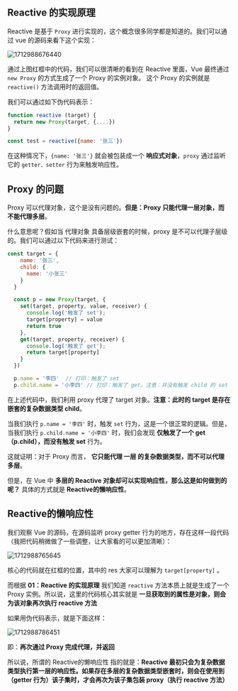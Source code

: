 ## **Reactive 的实现原理**

Reactive 是基于 `Proxy` 进行实现的，这个概念很多同学都是知道的。我们可以通过 vue 的源码来看下这个实现：

![1712988676440](C:\Users\Administrator\AppData\Roaming\Typora\typora-user-images\1712988676440.png)

通过上图红框中的代码，我们可以很清晰的看到在 Reactive 里面，Vue 最终通过 `new Proxy` 的方式生成了一个 Proxy 的实例对象。 这个 Proxy 的实例就是 `reactive()` 方法调用时的返回值。

我们可以通过如下伪代码表示：

```js
function reactive (target) {
  return new Proxy(target, {....})
}

const test = reactive({name: '张三'})
```

在这种情况下，`{name: '张三'}` 就会被包装成一个 **响应式对象**，`proxy` 通过监听它的 `getter、setter` 行为来触发响应性。

## **Proxy 的问题**

Proxy 可以代理对象，这个是没有问题的。**但是：Proxy 只能代理一层对象，而不能代理多层**。

什么意思呢？假如当 代理对象 具备层级嵌套的时候，proxy 是不可以代理子层级的。我们可以通过以下代码来进行测试：

```js
const target = {
    name: '张三',
    child: {
      name: '小张三'
    }
  }

  const p = new Proxy(target, {
    set(target, property, value, receiver) {
      console.log('触发了 set');
      target[property] = value
      return true
    },
    get(target, property, receiver) {
      console.log('触发了 get');
      return target[property]
    }
  })

  p.name = '李四'  // 打印：触发了 set
  p.child.name = '小李四' // 打印：触发了 get。注意：并没有触发 child 的 set
```

在上述代码中，我们利用 proxy 代理了 target 对象。**注意：此时的 target 是存在嵌套的复杂数据类型 child**。

当我们执行 `p.name = '李四'` 时，触发 `set` 行为，这是一个很正常的逻辑。但是，当我们执行 `p.child.name = '小李四'` 时，我们会发现 **仅触发了一个 get（p.child），而没有触发 set** 行为。

这就证明：对于 Proxy 而言， **它只能代理 一层 的复杂数据类型，而不可以代理多层**。

但是，在 Vue 中 **多层的 Reactive 对象却可以实现响应性，那么这是如何做到的呢？** 具体的方式就是 **Reactive的懒响应性**。

## **Reactive的懒响应性**

我们观察 Vue 的源码，在源码监听 proxy getter 行为的地方，存在这样一段代码（我把代码稍微做了一些调整，让大家看的可以更加清晰）：

![1712988765645](C:\Users\Administrator\AppData\Roaming\Typora\typora-user-images\1712988765645.png)

核心的代码就在红框的位置，其中的 res 大家可以理解为 `target[property]` 。

而根据 **01：Reactive 的实现原理** 我们知道 `reactive` 方法本质上就是生成了一个 Proxy 实例。所以说，这里的代码核心其实就是 **一旦获取到的属性是对象，则会为该对象再次执行 reactive 方法**

如果用伪代码表示，就是下面这样：

![1712988786451](C:\Users\Administrator\AppData\Roaming\Typora\typora-user-images\1712988786451.png)

即：**再次通过 Proxy 完成代理，并返回**

所以说，所谓的 Reactive的懒响应性 指的就是：**Reactive 最初只会为复杂数据类型执行第一层的响应性。如果存在多层的复杂数据类型嵌套时，则会在使用到（getter 行为）该子集时，才会再次为该子集包装 proxy（执行 reactive 方法）**

